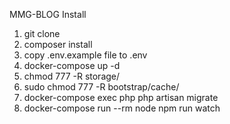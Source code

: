 MMG-BLOG Install

1. git clone
2. composer install
3. copy .env.example file to .env
4. docker-compose up -d
5. chmod 777 -R storage/
6. sudo chmod 777 -R bootstrap/cache/
7. docker-compose exec php php artisan migrate
8. docker-compose run --rm node npm run watch




